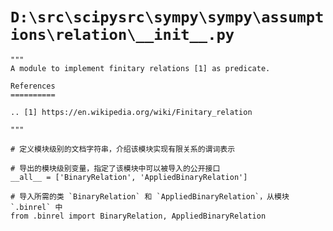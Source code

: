 # `D:\src\scipysrc\sympy\sympy\assumptions\relation\__init__.py`

```
"""
A module to implement finitary relations [1] as predicate.

References
==========

.. [1] https://en.wikipedia.org/wiki/Finitary_relation

"""

# 定义模块级别的文档字符串，介绍该模块实现有限关系的谓词表示

# 导出的模块级别变量，指定了该模块中可以被导入的公开接口
__all__ = ['BinaryRelation', 'AppliedBinaryRelation']

# 导入所需的类 `BinaryRelation` 和 `AppliedBinaryRelation`，从模块 `.binrel` 中
from .binrel import BinaryRelation, AppliedBinaryRelation
```